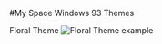 #My Space Windows 93 Themes

Floral Theme
![Floral Theme example](https://i.ibb.co/1GzZRyM/Screen-Shot-2020-12-07-at-7-57-11-PM.png)
